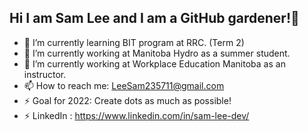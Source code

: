## Hi I am Sam Lee and I am a GitHub gardener!👋

- 🌱 I’m currently learning BIT program at RRC. (Term 2)
- 🔭 I’m currently working at Manitoba Hydro as a summer student.
- 🔭 I’m currently working at Workplace Education Manitoba as an instructor.
- 📫 How to reach me: LeeSam235711@gmail.com
- ⚡ Goal for 2022: Create dots as much as possible!
- ⚡ LinkedIn : https://www.linkedin.com/in/sam-lee-dev/

